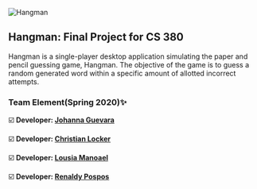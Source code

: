 ![Hangman](https://user-images.githubusercontent.com/26126449/108806366-5c3beb00-7556-11eb-8f6f-f25a69c75f3f.png)

## Hangman: Final Project for CS 380 
Hangman is a single-player desktop application simulating the paper and pencil guessing game, Hangman. 
The objective of the game is to guess a random generated word within a specific amount of allotted incorrect attempts.

### Team Element(Spring 2020):sparkles:

:ballot_box_with_check: **Developer: [Johanna Guevara](https://github.com/jguev)**

:ballot_box_with_check: **Developer: [Christian Locker](https://gitlab.com/christian.locker42)**

:ballot_box_with_check: **Developer: [Lousia Manoael](https://gitlab.com/lousia.manoael.705)**

:ballot_box_with_check: **Developer: [Renaldy Pospos](https://gitlab.com/ImRenaldy)**
